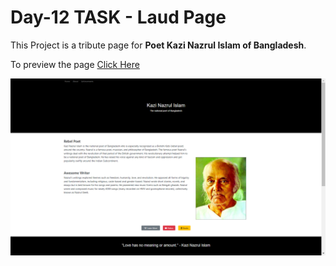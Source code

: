 # Day-12 TASK - Laud Page

This Project is a tribute page for **Poet Kazi Nazrul Islam of Bangladesh**.

To preview the page [Click Here](https://tribute-nazrul-islam.netlify.app/)
<br>

![Outout Screen Shot](<Output Screenshot.png>)
